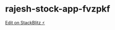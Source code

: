 # rajesh-stock-app-fvzpkf

[Edit on StackBlitz ⚡️](https://stackblitz.com/edit/rajesh-stock-app-fvzpkf)